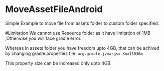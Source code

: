 # MoveAssetFileAndroid
Simple Example to move file from assets folder to custom folder specified.

#Limitation
We cannot use Resource folder as it have limitation of 1MB ,Otherwise you will face gradle error.

Whereas in assets folder you  have freedom upto 4GB, that can be achived by changing gradle.properties file.
`org.gradle.jvmargs=-Xmx15036m`

This property size can be increased only upto 4GB.
